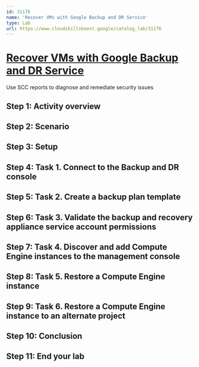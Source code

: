 ```yaml
---
id: 31176
name: 'Recover VMs with Google Backup and DR Service'
type: Lab
url: https://www.cloudskillsboost.google/catalog_lab/31176
---
```


# [Recover VMs with Google Backup and DR Service](https://www.cloudskillsboost.google/catalog_lab/31176)

Use SCC reports to diagnose and remediate security issues

## Step 1: Activity overview

## Step 2: Scenario

## Step 3: Setup

## Step 4: Task 1. Connect to the Backup and DR console

## Step 5: Task 2. Create a backup plan template

## Step 6: Task 3. Validate the backup and recovery appliance service account permissions

## Step 7: Task 4. Discover and add Compute Engine instances to the management console

## Step 8: Task 5. Restore a Compute Engine instance

## Step 9: Task 6. Restore a Compute Engine instance to an alternate project

## Step 10: Conclusion

## Step 11: End your lab
